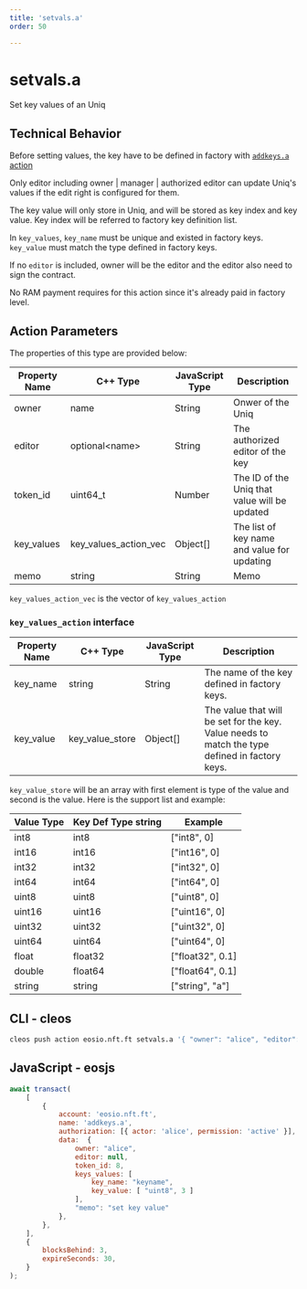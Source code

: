 ```yaml
---
title: 'setvals.a'
order: 50

---
```


# setvals.a

Set key values of an Uniq

## Technical Behavior

Before setting values, the key have to be defined in factory with [`addkeys.a` action](./addkeys.a.md)

Only editor including owner | manager | authorized editor can update Uniq's values if the edit right is configured for them.

The key value will only store in Uniq, and will be stored as key index and key value. Key index will be referred to factory key definition list.

In `key_values`, `key_name` must be unique and existed in factory keys. `key_value` must match the type defined in factory keys.

If no `editor` is included, owner will be the editor and the editor also need to sign the contract.

No RAM payment requires for this action since it's already paid in factory level.

## Action Parameters

The properties of this type are provided below:

| Property Name | C++ Type              | JavaScript Type | Description                                   |
| ------------- | --------------------- | --------------- | --------------------------------------------- |
| owner         | name                  | String          | Onwer of the Uniq                             |
| editor        | optional\<name>       | String          | The authorized editor of the key              |
| token_id      | uint64_t              | Number          | The ID of the Uniq that value will be updated |
| key_values    | key_values_action_vec | Object[]        | The list of key name and value for updating   |
| memo          | string                | String          | Memo                                          |

`key_values_action_vec` is the vector of `key_values_action`

### `key_values_action` interface

| Property Name | C++ Type        | JavaScript Type | Description                                                                                    |
| ------------- | --------------- | --------------- | ---------------------------------------------------------------------------------------------- |
| key_name      | string          | String          | The name of the key defined in factory keys.                                                   |
| key_value     | key_value_store | Object[]        | The value that will be set for the key. Value needs to match the type defined in factory keys. |

`key_value_store` will be an array with first element is type of the value and second is the value. Here is the support list and example:

| Value Type | Key Def Type string | Example          |
| ---------- | ------------------- | ---------------- |
| int8       | int8                | ["int8", 0]      |
| int16      | int16               | ["int16", 0]     |
| int32      | int32               | ["int32", 0]     |
| int64      | int64               | ["int64", 0]     |
| uint8      | uint8               | ["uint8", 0]     |
| uint16     | uint16              | ["uint16", 0]    |
| uint32     | uint32              | ["uint32", 0]    |
| uint64     | uint64              | ["uint64", 0]    |
| float      | float32             | ["float32", 0.1] |
| double     | float64             | ["float64", 0.1] |
| string     | string              | ["string", "a"]  |

## CLI - cleos

```bash
cleos push action eosio.nft.ft setvals.a '{ "owner": "alice", "editor": null, "token_id": 8, "keys_values": [ "key_name": "keyname", "key_value": [ "uint8", 3 ] ], "memo": "set key value" }' -p alice@active
```

## JavaScript - eosjs

```js
await transact(
    [
        {
            account: 'eosio.nft.ft',
            name: 'addkeys.a',
            authorization: [{ actor: 'alice', permission: 'active' }],
            data:  {
                owner: "alice",
                editor: null,
                token_id: 8,
                keys_values: [
                    key_name: "keyname",
                    key_value: [ "uint8", 3 ]
                ],
                "memo": "set key value"
            },
        },
    ],
    {
        blocksBehind: 3,
        expireSeconds: 30,
    }
);
```